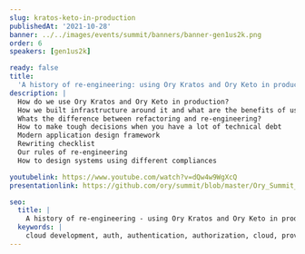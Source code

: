 ```yaml
---
slug: kratos-keto-in-production
publishedAt: '2021-10-28'
banner: ../../images/events/summit/banners/banner-gen1us2k.png
order: 6
speakers: [gen1us2k]

ready: false
title:
  'A history of re-engineering: using Ory Kratos and Ory Keto in production'
description: |
  How do we use Ory Kratos and Ory Keto in production?
  How we built infrastructure around it and what are the benefits of using Ory products?
  Whats the difference between refactoring and re-engineering?
  How to make tough decisions when you have a lot of technical debt
  Modern application design framework
  Rewriting checklist
  Our rules of re-engineering
  How to design systems using different compliances

youtubelink: https://www.youtube.com/watch?v=dQw4w9WgXcQ
presentationlink: https://github.com/ory/summit/blob/master/Ory_Summit_21_Day_1_-_Andrew_Minkin_-__Using_Kratos_and_Keto_in_production_.pdf

seo:
  title: |
    A history of re-engineering - using Ory Kratos and Ory Keto in production
  keywords: |
    cloud development, auth, authentication, authorization, cloud, providers, traffic, route, clusters, Kubernetes
---
```

